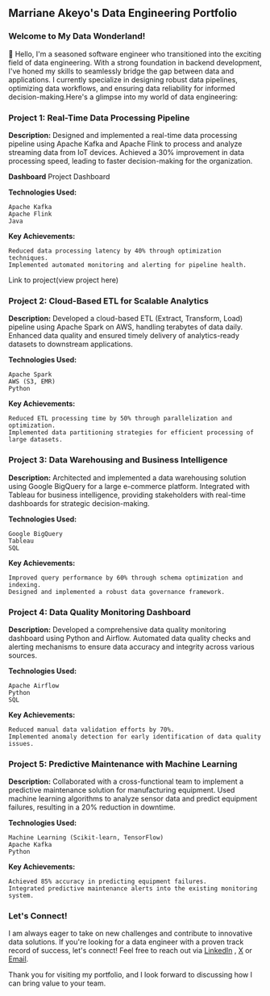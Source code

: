 ## Marriane Akeyo's Data Engineering Portfolio
### Welcome to My Data Wonderland!

👋 Hello, I'm a seasoned software engineer who transitioned into the exciting field of data engineering. With a strong foundation in backend development, I've honed my skills to seamlessly bridge the gap between data and applications. I currently specialize in designing robust data pipelines, optimizing data workflows, and ensuring data reliability for informed decision-making.Here's a glimpse into my world of data engineering:

### Project 1: Real-Time Data Processing Pipeline

**Description:**
Designed and implemented a real-time data processing pipeline using Apache Kafka and Apache Flink to process and analyze streaming data from IoT devices. Achieved a 30% improvement in data processing speed, leading to faster decision-making for the organization.

**Dashboard**
Project Dashboard

**Technologies Used:**

    Apache Kafka
    Apache Flink
    Java

**Key Achievements:**

    Reduced data processing latency by 40% through optimization techniques.
    Implemented automated monitoring and alerting for pipeline health.

Link to project(view project here)

### Project 2: Cloud-Based ETL for Scalable Analytics

**Description:**
Developed a cloud-based ETL (Extract, Transform, Load) pipeline using Apache Spark on AWS, handling terabytes of data daily. Enhanced data quality and ensured timely delivery of analytics-ready datasets to downstream applications.

**Technologies Used:**

    Apache Spark
    AWS (S3, EMR)
    Python

**Key Achievements:**

    Reduced ETL processing time by 50% through parallelization and optimization.
    Implemented data partitioning strategies for efficient processing of large datasets.

### Project 3: Data Warehousing and Business Intelligence

**Description:**
Architected and implemented a data warehousing solution using Google BigQuery for a large e-commerce platform. Integrated with Tableau for business intelligence, providing stakeholders with real-time dashboards for strategic decision-making.

**Technologies Used:**

    Google BigQuery
    Tableau
    SQL

**Key Achievements:**

    Improved query performance by 60% through schema optimization and indexing.
    Designed and implemented a robust data governance framework.

### Project 4: Data Quality Monitoring Dashboard

**Description:**
Developed a comprehensive data quality monitoring dashboard using Python and Airflow. Automated data quality checks and alerting mechanisms to ensure data accuracy and integrity across various sources.

**Technologies Used:**

    Apache Airflow
    Python
    SQL

**Key Achievements:**

    Reduced manual data validation efforts by 70%.
    Implemented anomaly detection for early identification of data quality issues.

### Project 5: Predictive Maintenance with Machine Learning

**Description:**
Collaborated with a cross-functional team to implement a predictive maintenance solution for manufacturing equipment. Used machine learning algorithms to analyze sensor data and predict equipment failures, resulting in a 20% reduction in downtime.

**Technologies Used:**

    Machine Learning (Scikit-learn, TensorFlow)
    Apache Kafka
    Python

**Key Achievements:**

    Achieved 85% accuracy in predicting equipment failures.
    Integrated predictive maintenance alerts into the existing monitoring system.

### Let's Connect!

I am always eager to take on new challenges and contribute to innovative data solutions. If you're looking for a data engineer with a proven track record of success, let's connect! Feel free to reach out via [LinkedIn](https://www.linkedin.com/in/marriane-a-085927218/) , [X](https://twitter.com/devmarrie) or [Email](annemarrieakeyo42@gmail.com).

Thank you for visiting my portfolio, and I look forward to discussing how I can bring value to your team.

